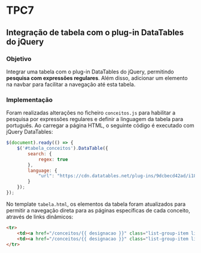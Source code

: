 # TPC7
## Integração de tabela com o plug-in DataTables do jQuery
### Objetivo
Integrar uma tabela com o plug-in DataTables do jQuery, permitindo **pesquisa com expressões regulares**. Além disso,
adicionar um elemento na navbar para facilitar a navegação até esta tabela.

### Implementação
Foram realizadas alterações no ficheiro ``conceitos.js`` para habilitar a pesquisa por expressões regulares e definir a
linguagem da tabela para português. Ao carregar a página HTML, o seguinte código é executado com jQuery DataTables:
```javascript
$(document).ready(() => {
    $('#tabela_conceitos').DataTable({
        search: {
            regex: true
        },
        language: {
            "url": "https://cdn.datatables.net/plug-ins/9dcbecd42ad/i18n/Portuguese.json"
        }
    });
});
```
No template ``tabela.html``, os elementos da tabela foram atualizados para permitir a navegação direta para as páginas
específicas de cada conceito, através de links dinâmicos:
```html
<tr>
    <td><a href="/conceitos/{{ designacao }}" class="list-group-item list-group-item-action">{{ designacao }}</a></td>
    <td><a href="/conceitos/{{ designacao }}" class="list-group-item list-group-item-action">{{ descricao }}</a></td>
</tr>
```
